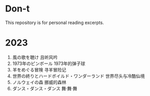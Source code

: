 # Don-t
This repository is for personal reading excerpts.

# 2023
1. 風の歌を聴け 且听风吟
2. 1973年のピンボール 1973年的弹子球
3. 羊をめぐる冒険 寻羊冒险记
4. 世界の終りとハードボイルド・ワンダーランド 世界尽头与冷酷仙境
5. ノルウェイの森 挪威的森林
6. ダンス・ダンス・ダンス 舞·舞·舞